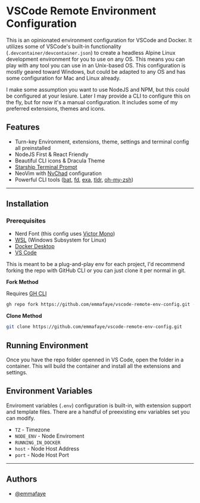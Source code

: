 
# VSCode Remote Environment Configuration

This is an opinionated environment configuration for VSCode and Docker. It utilizes some of VSCode's built-in functionality (`.devcontainer/devcontainer.json`) to create a headless Alpine Linux development environment for you to use on any OS. This means you can play with any tool you can use in an Unix-based OS. This configuration is mostly geared toward Windows, but could be adapted to any OS and has some configuration for Mac and Linux already.

I make some assumption you want to use NodeJS and NPM, but this could be configured at your lesiure. Later I may provide a CLI to configure this on the fly, but for now it's a manual configuration. It includes some of my preferred extensions, themes and icons.


## Features

- Turn-key Environment, extensions, theme, settings and terminal config all preinstalled
- NodeJS First & React Friendly
- Beautiful CLI icons & Dracula Theme
- [Starship Terminal Prompt](https://starship.rs/)
- NeoVim with [NvChad](https://nvchad.github.io/) configuration
- Powerful CLI tools ([bat](https://github.com/sharkdp/bat), [fd](https://github.com/sharkdp/fd), [exa](https://github.com/ogham/exa), [tldr](https://github.com/tldr-pages/tldr), [oh-my-zsh](https://ohmyz.sh/))

---

## Installation

### Prerequisites

- Nerd Font (this config uses [Victor Mono](https://github.com/ryanoasis/nerd-fonts/tree/master/patched-fonts/VictorMono))
- [WSL](https://docs.microsoft.com/en-us/windows/wsl/install) (Windows Subsystem for Linux)
- [Docker Desktop](https://www.docker.com/products/docker-desktop/)
- [VS Code](https://code.visualstudio.com/)

This is meant to be a plug-and-play env for each project, I'd recommend forking the repo with GitHub CLI or you can just clone it per normal in git.

**Fork Method**

Requires [GH CLI](https://cli.github.com/)
```bash
gh repo fork https://github.com/emmafaye/vscode-remote-env-config.git --clone
```

**Clone Method**
```bash
git clone https://github.com/emmafaye/vscode-remote-env-config.git
```

## Running Environment

Once you have the repo folder openned in VS Code, open the folder in a container. This will build the container and install all the extensions and settings.

## Environment Variables

Enviroment variables (`.env`) configuration is built-in, with extension support and template files. There are a handful of preexisting env variables set you can modify.

- `TZ` - Timezone
- `NODE_ENV` - Node Enviroment
- `RUNNING_IN_DOCKER`
- `host` - Node Host Address
- `port` - Node Host Port

---

## Authors

- [@emmafaye](https://www.github.com/emmafaye)

